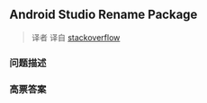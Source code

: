 ## Android Studio Rename Package

> 译者 译自 [stackoverflow](http://stackoverflow.com/questions/16804093/android-studio-rename-package) 

### 问题描述 

### 高票答案 

